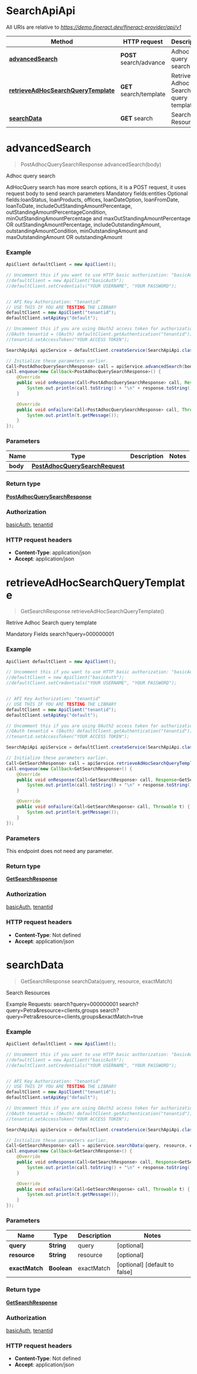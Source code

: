 # SearchApiApi

All URIs are relative to *https://demo.fineract.dev/fineract-provider/api/v1*

Method | HTTP request | Description
------------- | ------------- | -------------
[**advancedSearch**](SearchApiApi.md#advancedSearch) | **POST** search/advance | Adhoc query search
[**retrieveAdHocSearchQueryTemplate**](SearchApiApi.md#retrieveAdHocSearchQueryTemplate) | **GET** search/template | Retrive Adhoc Search query template
[**searchData**](SearchApiApi.md#searchData) | **GET** search | Search Resources

<a name="advancedSearch"></a>
# **advancedSearch**
> PostAdhocQuerySearchResponse advancedSearch(body)

Adhoc query search

AdHocQuery search has more search options, it is a POST request, it uses request body to send search parameters   Mandatory fields:entities  Optional fields:loanStatus, loanProducts, offices, loanDateOption, loanFromDate, loanToDate,  includeOutStandingAmountPercentage, outStandingAmountPercentageCondition,  minOutStandingAmountPercentage and maxOutStandingAmountPercentage OR outStandingAmountPercentage,  includeOutstandingAmount, outstandingAmountCondition,  minOutstandingAmount and maxOutstandingAmount OR outstandingAmount

### Example
```java
ApiClient defaultClient = new ApiClient();

// Uncomment this if you want to use HTTP basic authorization: "basicAuth"
//defaultClient = new ApiClient("basicAuth");
//defaultClient.setCredentials("YOUR USERNAME", "YOUR PASSWORD");


// API Key Authorization: "tenantid"
// USE THIS IF YOU ARE TESTING THE LIBRARY
defaultClient = new ApiClient("tenantid");
defaultClient.setApiKey("default");

// Uncomment this if you are using OAuth2 access token for authorization: "tenantid"
//OAuth tenantid = (OAuth) defaultClient.getAuthentication("tenantid");
//tenantid.setAccessToken("YOUR ACCESS TOKEN");

SearchApiApi apiService = defaultClient.createService(SearchApiApi.class);

// Initialize these parameters earlier.
Call<PostAdhocQuerySearchResponse> call = apiService.advancedSearch(body);
call.enqueue(new Callback<PostAdhocQuerySearchResponse>() {
    @Override
    public void onResponse(Call<PostAdhocQuerySearchResponse> call, Response<PostAdhocQuerySearchResponse> response) {
        System.out.println(call.toString() + "\n" + response.toString());
    }

    @Override
    public void onFailure(Call<PostAdhocQuerySearchResponse> call, Throwable t) {
        System.out.println(t.getMessage());
    }
});

```

### Parameters

Name | Type | Description  | Notes
------------- | ------------- | ------------- | -------------
 **body** | [**PostAdhocQuerySearchRequest**](PostAdhocQuerySearchRequest.md)|  |

### Return type

[**PostAdhocQuerySearchResponse**](PostAdhocQuerySearchResponse.md)

### Authorization

[basicAuth](../README.md#basicAuth), [tenantid](../README.md#tenantid)

### HTTP request headers

 - **Content-Type**: application/json
 - **Accept**: application/json

<a name="retrieveAdHocSearchQueryTemplate"></a>
# **retrieveAdHocSearchQueryTemplate**
> GetSearchResponse retrieveAdHocSearchQueryTemplate()

Retrive Adhoc Search query template

Mandatory Fields  search?query&#x3D;000000001 

### Example
```java
ApiClient defaultClient = new ApiClient();

// Uncomment this if you want to use HTTP basic authorization: "basicAuth"
//defaultClient = new ApiClient("basicAuth");
//defaultClient.setCredentials("YOUR USERNAME", "YOUR PASSWORD");


// API Key Authorization: "tenantid"
// USE THIS IF YOU ARE TESTING THE LIBRARY
defaultClient = new ApiClient("tenantid");
defaultClient.setApiKey("default");

// Uncomment this if you are using OAuth2 access token for authorization: "tenantid"
//OAuth tenantid = (OAuth) defaultClient.getAuthentication("tenantid");
//tenantid.setAccessToken("YOUR ACCESS TOKEN");

SearchApiApi apiService = defaultClient.createService(SearchApiApi.class);

// Initialize these parameters earlier.
Call<GetSearchResponse> call = apiService.retrieveAdHocSearchQueryTemplate();
call.enqueue(new Callback<GetSearchResponse>() {
    @Override
    public void onResponse(Call<GetSearchResponse> call, Response<GetSearchResponse> response) {
        System.out.println(call.toString() + "\n" + response.toString());
    }

    @Override
    public void onFailure(Call<GetSearchResponse> call, Throwable t) {
        System.out.println(t.getMessage());
    }
});

```

### Parameters
This endpoint does not need any parameter.

### Return type

[**GetSearchResponse**](GetSearchResponse.md)

### Authorization

[basicAuth](../README.md#basicAuth), [tenantid](../README.md#tenantid)

### HTTP request headers

 - **Content-Type**: Not defined
 - **Accept**: application/json

<a name="searchData"></a>
# **searchData**
> GetSearchResponse searchData(query, resource, exactMatch)

Search Resources

Example Requests:  search?query&#x3D;000000001   search?query&#x3D;Petra&amp;resource&#x3D;clients,groups   search?query&#x3D;Petra&amp;resource&#x3D;clients,groups&amp;exactMatch&#x3D;true

### Example
```java
ApiClient defaultClient = new ApiClient();

// Uncomment this if you want to use HTTP basic authorization: "basicAuth"
//defaultClient = new ApiClient("basicAuth");
//defaultClient.setCredentials("YOUR USERNAME", "YOUR PASSWORD");


// API Key Authorization: "tenantid"
// USE THIS IF YOU ARE TESTING THE LIBRARY
defaultClient = new ApiClient("tenantid");
defaultClient.setApiKey("default");

// Uncomment this if you are using OAuth2 access token for authorization: "tenantid"
//OAuth tenantid = (OAuth) defaultClient.getAuthentication("tenantid");
//tenantid.setAccessToken("YOUR ACCESS TOKEN");

SearchApiApi apiService = defaultClient.createService(SearchApiApi.class);

// Initialize these parameters earlier.
Call<GetSearchResponse> call = apiService.searchData(query, resource, exactMatch);
call.enqueue(new Callback<GetSearchResponse>() {
    @Override
    public void onResponse(Call<GetSearchResponse> call, Response<GetSearchResponse> response) {
        System.out.println(call.toString() + "\n" + response.toString());
    }

    @Override
    public void onFailure(Call<GetSearchResponse> call, Throwable t) {
        System.out.println(t.getMessage());
    }
});

```

### Parameters

Name | Type | Description  | Notes
------------- | ------------- | ------------- | -------------
 **query** | **String**| query | [optional]
 **resource** | **String**| resource | [optional]
 **exactMatch** | **Boolean**| exactMatch | [optional] [default to false]

### Return type

[**GetSearchResponse**](GetSearchResponse.md)

### Authorization

[basicAuth](../README.md#basicAuth), [tenantid](../README.md#tenantid)

### HTTP request headers

 - **Content-Type**: Not defined
 - **Accept**: application/json

